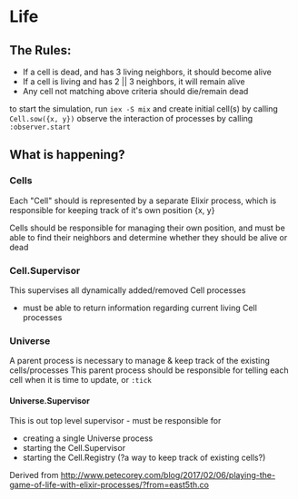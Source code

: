# Life

## The Rules:
  - If a cell is dead, and has 3 living neighbors, it should become alive
  - If a cell is living and has 2 || 3 neighbors, it will remain alive
  - Any cell not matching above criteria should die/remain dead

to start the simulation, run `iex -S mix` and create initial cell(s) by calling `Cell.sow({x, y})`
observe the interaction of processes by calling `:observer.start`

## What is happening?

### Cells
Each "Cell" should is represented by a separate Elixir process, which is responsible for keeping track of it's own position {x, y}

Cells should be responsible for managing their own position, and must be able to find their neighbors and determine whether they should be alive or dead

### Cell.Supervisor
This supervises all dynamically added/removed Cell processes
- must be able to return information regarding current living Cell processes

### Universe
A parent process is necessary to manage & keep track of the existing cells/processes
This parent process should be responsible for telling each cell when it is time to update, or `:tick`

#### Universe.Supervisor
This is out top level supervisor - must be responsible for
- creating a single Universe process
- starting the Cell.Supervisor
- starting the Cell.Registry (?a way to keep track of existing cells?)

Derived from http://www.petecorey.com/blog/2017/02/06/playing-the-game-of-life-with-elixir-processes/?from=east5th.co